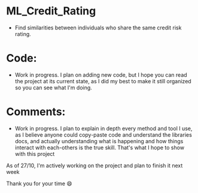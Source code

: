 # ML_Credit_Rating
- Find similarities between individuals who share the same credit risk rating.

# Code:
- Work in progress. I plan on adding new code, but I hope you can read the project at its current state, as I did my best to make it still organized so you can see what I'm doing.

# Comments:
- Work in progress. I plan to explain in depth every method and tool I use, as I believe anyone could copy-paste code and understand the libraries docs, and actually understanding what is happening and how things interact with each-others is the true skill. That's what I hope to show with this project

As of 27/10, I'm actively working on the project and plan to finish it next week

Thank you for your time :smile: